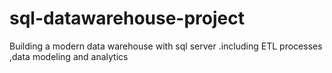 # sql-datawarehouse-project
Building a modern data warehouse with sql server .including ETL processes ,data modeling and analytics
